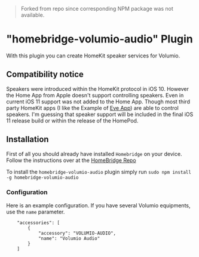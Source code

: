> Forked from repo since corresponding NPM package was not available.

# "homebridge-volumio-audio" Plugin

With this plugin you can create HomeKit speaker services for Volumio.

## Compatibility notice
Speakers were introduced within the HomeKit protocol in iOS 10. However the Home App from Apple doesn't support
controlling speakers. Even in current iOS 11 support was not added to the Home App. Though most third party 
HomeKit apps (I like the Example of [Eve App](https://itunes.apple.com/app/elgato-eve/id917695792)) are able to control
speakers. I'm guessing that speaker support will be included in the final iOS 11 release build or within the release of
the HomePod.

## Installation
First of all you should already have installed `Homebridge` on your device. Follow the instructions over at the
[HomeBridge Repo](https://github.com/nfarina/homebridge)

To install the `homebridge-volumio-audio` plugin simply run `sudo npm install -g homebridge-volumio-audio`

### Configuration

Here is an example configuration. 
If you have several Volumio equipments, use the `name` parameter.

```
    "accessories": [
        {
            "accessory": "VOLUMIO-AUDIO",
            "name": "Volumio Audio"
        }
    ]
```
